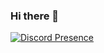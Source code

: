 ### Hi there 👋

[![Discord Presence](https://lanyard-profile-readme.vercel.app/api/326920625426006016)](https://discord.com/users/326920625426006016)
<!--
**SleepyPeko/SleepyPeko** is a ✨ _special_ ✨ repository because its `README.md` (this file) appears on your GitHub profile.
